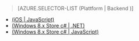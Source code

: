 > [AZURE.SELECTOR-LIST (Plattform | Backend )]
- [(iOS | JavaScript)](../articles/mobile-services-javascript-backend-ios-push-notifications-app-users.md)
- [(Windows 8.x Store c# | .NET)](../articles/mobile-services-dotnet-backend-windows-store-dotnet-push-notifications-app-users.md)
- [(Windows 8.x Store c# | JavaScript)](../articles/mobile-services-javascript-backend-windows-store-dotnet-push-notifications-app-users.md)

